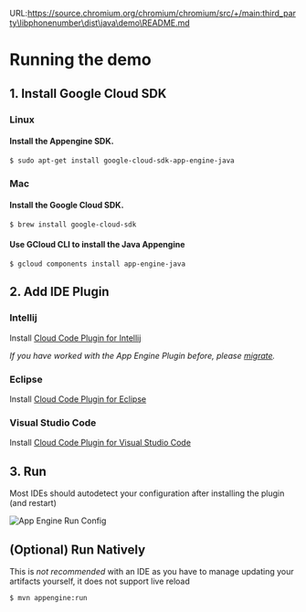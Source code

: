 URL:https://source.chromium.org/chromium/chromium/src/+/main:third_party\libphonenumber\dist\java\demo\README.md
# Running the demo

## 1. Install Google Cloud SDK

### Linux

#### Install the Appengine SDK.

`$ sudo apt-get install google-cloud-sdk-app-engine-java`

### Mac

#### Install the Google Cloud SDK.

`$ brew install google-cloud-sdk`

#### Use GCloud CLI to install the Java Appengine

`$ gcloud components install app-engine-java`

## 2. Add IDE Plugin

### Intellij

Install [Cloud Code Plugin for Intellij](https://plugins.jetbrains.com/plugin/8079-cloud-code)

_If you have worked with the App Engine Plugin before,
please [migrate](https://cloud.google.com/code/docs/intellij/migrate)._

### Eclipse

Install [Cloud Code Plugin for Eclipse](https://marketplace.eclipse.org/content/google-cloud-tools-eclipse)

### Visual Studio Code

Install [Cloud Code Plugin for Visual Studio Code](https://marketplace.visualstudio.com/items?itemName=GoogleCloudTools.cloudcode&ssr=false#overview)

## 3. Run

Most IDEs should autodetect your configuration after installing the plugin (and
restart)

![App Engine Run Config](.readme_res/App_Engine_Run_Config.png)

## (Optional) Run Natively

This is _not recommended_ with an IDE as you have to manage updating your
artifacts yourself, it does not support live reload

`$ mvn appengine:run`
